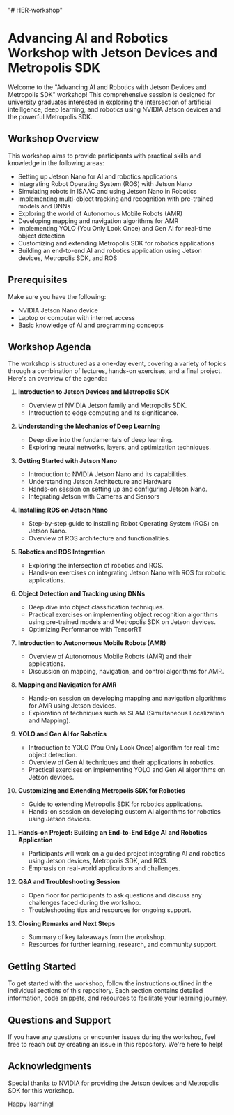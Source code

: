 "# HER-workshop" 

# Advancing AI and Robotics Workshop with Jetson Devices and Metropolis SDK

Welcome to the "Advancing AI and Robotics with Jetson Devices and Metropolis SDK" workshop! This comprehensive session is designed for university graduates interested in exploring the intersection of artificial intelligence, deep learning, and robotics using NVIDIA Jetson devices and the powerful Metropolis SDK.

## Workshop Overview

This workshop aims to provide participants with practical skills and knowledge in the following areas:

- Setting up Jetson Nano for AI and robotics applications
- Integrating Robot Operating System (ROS) with Jetson Nano
- Simulating robots in ISAAC and using Jetson Nano in Robotics
- Implementing multi-object tracking and recognition with pre-trained models and DNNs
- Exploring the world of Autonomous Mobile Robots (AMR)
- Developing mapping and navigation algorithms for AMR
- Implementing YOLO (You Only Look Once) and Gen AI for real-time object detection
- Customizing and extending Metropolis SDK for robotics applications
- Building an end-to-end AI and robotics application using Jetson devices, Metropolis SDK, and ROS

## Prerequisites

Make sure you have the following:

- NVIDIA Jetson Nano device
- Laptop or computer with internet access
- Basic knowledge of AI and programming concepts

## Workshop Agenda

The workshop is structured as a one-day event, covering a variety of topics through a combination of lectures, hands-on exercises, and a final project. Here's an overview of the agenda:

1. **Introduction to Jetson Devices and Metropolis SDK**
   - Overview of NVIDIA Jetson family and Metropolis SDK.
   - Introduction to edge computing and its significance.

2. **Understanding the Mechanics of Deep Learning**
   - Deep dive into the fundamentals of deep learning.
   - Exploring neural networks, layers, and optimization techniques.

3. **Getting Started with Jetson Nano**
   - Introduction to NVIDIA Jetson Nano and its capabilities.
   - Understanding Jetson Architecture and Hardware
   - Hands-on session on setting up and configuring Jetson Nano.
   - Integrating Jetson with Cameras and Sensors

4. **Installing ROS on Jetson Nano**
   - Step-by-step guide to installing Robot Operating System (ROS) on Jetson Nano.
   - Overview of ROS architecture and functionalities.

5. **Robotics and ROS Integration**
   - Exploring the intersection of robotics and ROS.
   - Hands-on exercises on integrating Jetson Nano with ROS for robotic applications.

6. **Object Detection and Tracking using DNNs**
    - Deep dive into object classification techniques.
    - Practical exercises on implementing object recognition algorithms using pre-trained models and Metropolis SDK on Jetson devices.
    - Optimizing Performance with TensorRT
    
8. **Introduction to Autonomous Mobile Robots (AMR)**
    - Overview of Autonomous Mobile Robots (AMR) and their applications.
    - Discussion on mapping, navigation, and control algorithms for AMR.

9. **Mapping and Navigation for AMR**
    - Hands-on session on developing mapping and navigation algorithms for AMR using Jetson devices.
    - Exploration of techniques such as SLAM (Simultaneous Localization and Mapping).

10. **YOLO and Gen AI for Robotics**
    - Introduction to YOLO (You Only Look Once) algorithm for real-time object detection.
    - Overview of Gen AI techniques and their applications in robotics.
    - Practical exercises on implementing YOLO and Gen AI algorithms on Jetson devices.

11. **Customizing and Extending Metropolis SDK for Robotics**
    - Guide to extending Metropolis SDK for robotics applications.
    - Hands-on session on developing custom AI algorithms for robotics using Jetson devices.

12. **Hands-on Project: Building an End-to-End Edge AI and Robotics Application**
    - Participants will work on a guided project integrating AI and robotics using Jetson devices, Metropolis SDK, and ROS.
    - Emphasis on real-world applications and challenges.

13. **Q&A and Troubleshooting Session**
    - Open floor for participants to ask questions and discuss any challenges faced during the workshop.
    - Troubleshooting tips and resources for ongoing support.

14. **Closing Remarks and Next Steps**
    - Summary of key takeaways from the workshop.
    - Resources for further learning, research, and community support.



## Getting Started

To get started with the workshop, follow the instructions outlined in the individual sections of this repository. Each section contains detailed information, code snippets, and resources to facilitate your learning journey.

## Questions and Support

If you have any questions or encounter issues during the workshop, feel free to reach out by creating an issue in this repository. We're here to help!

## Acknowledgments

Special thanks to NVIDIA for providing the Jetson devices and Metropolis SDK for this workshop.

Happy learning!
